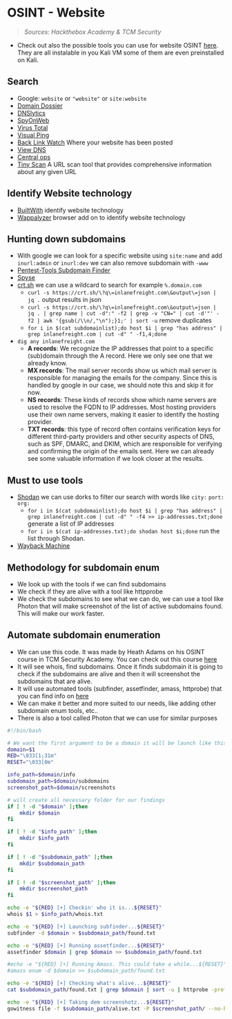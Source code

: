 # OSINT - Website

> *Sources: Hackthebox Academy & TCM Security*

- Check out also the possible tools you can use for website OSINT [here](tools.md#tools-for-website-osint). They are all instalable in you Kali VM some of them are even preinstalled on Kali.

## Search

- Google: `website` or `"website"` or `site:website`
- [Domain Dossier](https://centralops.net/co/)
- [DNSlytics](https://dnslytics.com/reverse-ip)
- [SpyOnWeb](https://spyonweb.com/)
- [Virus Total](https://www.virustotal.com/)
- [Visual Ping](https://visualping.io/)
- [Back Link Watch](http://backlinkwatch.com/index.php) Where your website has been posted
- [View DNS](https://viewdns.info/)
- [Central ops](https://centralops.net/co/)
- [Tiny Scan](https://www.tiny-scan.com) A URL scan tool that provides comprehensive information about any given URL

## Identify Website technology

- [BuiltWith](https://builtwith.com/) identify website technology
- [Wappalyzer](https://www.wappalyzer.com/) browser add on to identify website technology

## Hunting down subdomains

- With google we can look for a specific website using `site:name` and add `inurl:admin` or `inurl:dev` we can also remove subdomain with `-www`
- [Pentest-Tools Subdomain Finder](https://pentest-tools.com/information-gathering/find-subdomains-of-domain#)
- [Spyse](https://spyse.com/)
- [crt.sh](https://crt.sh/) we can use a wildcard to search for example `%.domain.com`
  - `curl -s https://crt.sh/\?q\=inlanefreight.com\&output\=json | jq .` output results in json
  - `curl -s https://crt.sh/\?q\=inlanefreight.com\&output\=json | jq . | grep name | cut -d":" -f2 | grep -v "CN=" | cut -d'"' -f2 | awk '{gsub(/\\n/,"\n");}1;' | sort -u` remove duplicates
  - `for i in $(cat subdomainlist);do host $i | grep "has address" | grep inlanefreight.com | cut -d" " -f1,4;done`
- `dig any inlanefreight.com`
  - **A records**: We recognize the IP addresses that point to a specific (sub)domain through the A record. Here we only see one that we already know.
  - **MX records**: The mail server records show us which mail server is responsible for managing the emails for the company. Since this is handled by google in our case, we should note this and skip it for now.
  - **NS records**: These kinds of records show which name servers are used to resolve the FQDN to IP addresses. Most hosting providers use their own name servers, making it easier to identify the hosting provider.
  - **TXT records**: this type of record often contains verification keys for different third-party providers and other security aspects of DNS, such as SPF, DMARC, and DKIM, which are responsible for verifying and confirming the origin of the emails sent. Here we can already see some valuable information if we look closer at the results.

## Must to use tools

- [Shodan](https://shodan.io) we can use dorks to filter our search with words like `city:` `port:` `org:`
  - `for i in $(cat subdomainlist);do host $i | grep "has address" | grep inlanefreight.com | cut -d" " -f4 >> ip-addresses.txt;done` generate a list of IP addresses
  - `for i in $(cat ip-addresses.txt);do shodan host $i;done` run the list through Shodan.
- [Wayback Machine](https://web.archive.org/)

## Methodology for subdomain enum

- We look up with the tools if we can find subdomains
- We check if they are alive with a tool like httpprobe
- We check the subdomains to see what we can do, we can use a tool like Photon that will make screenshot of the list of active subdomains found. This will make our work faster.

## Automate subdomain enumeration

- We can use this code. It was made by Heath Adams on his OSINT course in TCM Security Academy. You can check out this course [here](https://academy.tcm-sec.com/p/osint-fundamentals)
- It will see whois, find subdomains. Once it finds subdomain it is going to check if the subdomains are alive and then it will screenshot the subdomains that are alive.
- It will use automated tools (subfinder, assetfinder, amass, httprobe) that you can find info on [here](tools.md)
- We can make it better and more suited to our needs, like adding other subdomain enum tools, etc..
- There is also a tool called Photon that we can use for similar purposes

```bash
#!/bin/bash

# We want the first argument to be a domain it will be launch like this ./script domain.com
domain=$1
RED="\033[1;31m"
RESET="\033[0m"

info_path=$domain/info
subdomain_path=$domain/subdomains
screenshot_path=$domain/screenshots

# will create all necessary folder for our findings
if [ ! -d "$domain" ];then
    mkdir $domain
fi

if [ ! -d "$info_path" ];then
    mkdir $info_path
fi

if [ ! -d "$subdomain_path" ];then
    mkdir $subdomain_path
fi

if [ ! -d "$screenshot_path" ];then
    mkdir $screenshot_path
fi

echo -e "${RED} [+] Checkin' who it is...${RESET}"
whois $1 > $info_path/whois.txt

echo -e "${RED} [+] Launching subfinder...${RESET}"
subfinder -d $domain > $subdomain_path/found.txt

echo -e "${RED} [+] Running assetfinder...${RESET}"
assetfinder $domain | grep $domain >> $subdomain_path/found.txt

#echo -e "${RED} [+] Running Amass. This could take a while...${RESET}"
#amass enum -d $domain >> $subdomain_path/found.txt

echo -e "${RED} [+] Checking what's alive...${RESET}"
cat $subdomain_path/found.txt | grep $domain | sort -u | httprobe -prefer-https | grep https | sed 's/https\?:\/\///' | tee -a $subdomain_path/alive.txt

echo -e "${RED} [+] Taking dem screenshotz...${RESET}"
gowitness file -f $subdomain_path/alive.txt -P $screenshot_path/ --no-http
```
